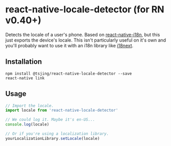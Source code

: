 # react-native-locale-detector (for RN v0.40+)

Detects the locale of a user's phone.
Based on [react-native-i18n](https://github.com/AlexanderZaytsev/react-native-i18n), but this just exports the device's locale. This isn't particularly useful on it's own and you'll probably want to use it with an i18n library like [i18next](https://github.com/i18next/i18next).

## Installation

```
npm install @tsjing/react-native-locale-detector --save
react-native link
```

## Usage

```javascript
// Import the locale.
import locale from 'react-native-locale-detector'

// We could log it. Maybe it's en-US...
console.log(locale)

// Or if you're using a localization library.
yourLocalizationLibrary.setLocale(locale)
```
